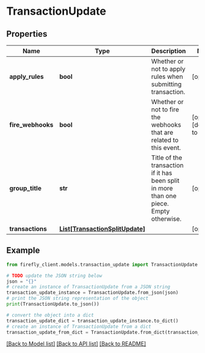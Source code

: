 # TransactionUpdate


## Properties

Name | Type | Description | Notes
------------ | ------------- | ------------- | -------------
**apply_rules** | **bool** | Whether or not to apply rules when submitting transaction. | [optional] 
**fire_webhooks** | **bool** | Whether or not to fire the webhooks that are related to this event. | [optional] [default to True]
**group_title** | **str** | Title of the transaction if it has been split in more than one piece. Empty otherwise. | [optional] 
**transactions** | [**List[TransactionSplitUpdate]**](TransactionSplitUpdate.md) |  | [optional] 

## Example

```python
from firefly_client.models.transaction_update import TransactionUpdate

# TODO update the JSON string below
json = "{}"
# create an instance of TransactionUpdate from a JSON string
transaction_update_instance = TransactionUpdate.from_json(json)
# print the JSON string representation of the object
print(TransactionUpdate.to_json())

# convert the object into a dict
transaction_update_dict = transaction_update_instance.to_dict()
# create an instance of TransactionUpdate from a dict
transaction_update_from_dict = TransactionUpdate.from_dict(transaction_update_dict)
```
[[Back to Model list]](../README.md#documentation-for-models) [[Back to API list]](../README.md#documentation-for-api-endpoints) [[Back to README]](../README.md)


